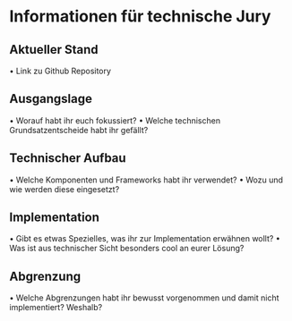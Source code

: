 
# Informationen für technische Jury

## Aktueller Stand
•	Link zu Github Repository

## Ausgangslage
•	Worauf habt ihr euch fokussiert?
•	Welche technischen Grundsatzentscheide habt ihr gefällt?

## Technischer Aufbau
•	Welche Komponenten und Frameworks habt ihr verwendet?
•	Wozu und wie werden diese eingesetzt?


## Implementation
•	Gibt es etwas Spezielles, was ihr zur Implementation erwähnen wollt?
•	Was ist aus technischer Sicht besonders cool an eurer Lösung?


## Abgrenzung
•	Welche Abgrenzungen habt ihr bewusst vorgenommen und damit nicht implementiert? Weshalb?
